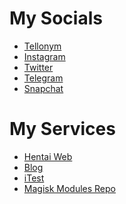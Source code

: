 # My Socials

- [Tellonym](https://tellonym.me/der_googler)
- [Instagram](https://instagram.com/der_googler)
- [Twitter](https://twitter.com/der_googler)
- [Telegram](https://t.me/der_googler)
- [Snapchat](https://https://www.snapchat.com/add/der_googler)


# My Services

- [Hentai Web](https://service.dergoogler.com/hentai-web/)
- [Blog](https://blog.dergoogler.com/)
- [iTest](https://itest.dergoogler.com)
- [Magisk Modules Repo](https://repo.dergoogler.com)

<!-- This will only visible on dergoogler.com -->
<XHR src="https://raw.githubusercontent.com/DerGoogler/DerGoogler/master/.com-only"/>
